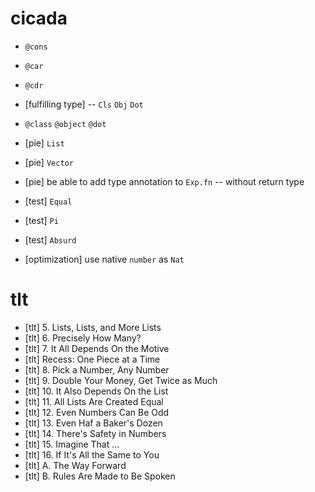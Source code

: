 # cicada

- `@cons`
- `@car`
- `@cdr`

- [fulfilling type] -- `Cls` `Obj` `Dot`

- `@class` `@object` `@dot`

- [pie] `List`
- [pie] `Vector`

- [pie] be able to add type annotation to `Exp.fn` -- without return type

- [test] `Equal`
- [test] `Pi`
- [test] `Absurd`

- [optimization] use native `number` as `Nat`

# tlt

- [tlt] 5. Lists, Lists, and More Lists
- [tlt] 6. Precisely How Many?
- [tlt] 7. It All Depends On the Motive
- [tlt] Recess: One Piece at a Time
- [tlt] 8. Pick a Number, Any Number
- [tlt] 9. Double Your Money, Get Twice as Much
- [tlt] 10. It Also Depends On the List
- [tlt] 11. All Lists Are Created Equal
- [tlt] 12. Even Numbers Can Be Odd
- [tlt] 13. Even Haf a Baker's Dozen
- [tlt] 14. There's Safety in Numbers
- [tlt] 15. Imagine That ...
- [tlt] 16. If It's All the Same to You
- [tlt] A. The Way Forward
- [tlt] B. Rules Are Made to Be Spoken
